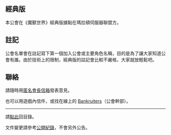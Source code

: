 ## 經典版

本公會在《魔獸世界》經典版據點在瑪拉頓伺服器聯盟方。

## 註記

公會名單會在註記寫下第一個加入公會或主要角色名稱，目的是為了讓大家知道公會有誰。由於技術上的限制，經典版的註記會比較不嚴格，大家就放輕鬆吧。

## 聯絡

請隨時用[匿名會長信箱](https://goo.gl/forms/rwLyIDT9gVDazd5q1)發表意見。

也可以用遊戲內信件，或找在線上的 [Bankruiters](ranks.html)（公會幹部）。

--- 

請[點此](index.html)回目錄。

文件變更請參考[公開紀錄](https://github.com/badbadweather/badbadweather.github.io/commits/master/classic.md)，不會另外公告。
